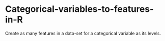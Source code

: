 # Categorical-variables-to-features-in-R
Create as many features in a data-set for a categorical variable as its levels.
